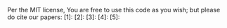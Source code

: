 Per the MIT license, You are free to use this code as you wish; but please do cite our papers:
[1]:
[2]:
[3]:
[4]:
[5]:
